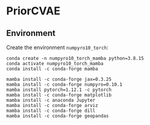 # PriorCVAE

## Environment
Create the environment `numpyro10_torch`: 
 
```
conda create -n numpyro10_torch_mamba python=3.8.15
conda activate numpyro10_torch_mamba
conda install -c conda-forge mamba

mamba install -c conda-forge jax=0.3.25
mamba install -c conda-forge numpyro=0.10.1
mamba install pytorch=1.12.1 -c pytorch
mamba install -c conda-forge matplotlib
mamba install -c anaconda Jupyter
mamba install -c conda-forge arviz
mamba install -c conda-forge dill
mamba install -c conda-forge geopandas
```
